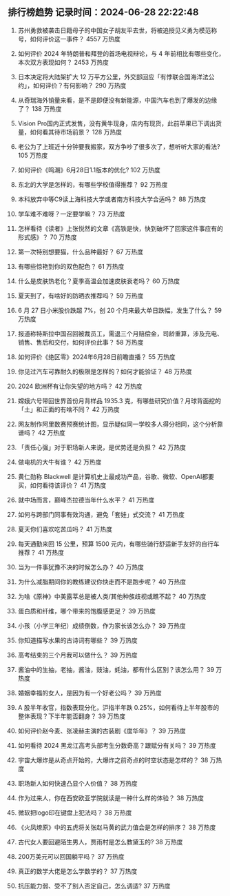 
## 排行榜趋势 记录时间：2024-06-28 22:22:48
  
  1. 苏州勇救被袭击日籍母子的中国女子胡友平去世，将被追授见义勇为模范称号，如何评价这一事件？ 4557 万热度
    
  2. 如何评价 2024 年特朗普和拜登的首场电视辩论，与 4 年前相比有哪些变化，本次双方表现如何？ 2453 万热度
    
  3. 日本决定将大陆架扩大 12 万平方公里，外交部回应「有悖联合国海洋法公约」，如何评价？有何影响？ 290 万热度
    
  4. 从奇瑞海外销量来看，是不是即便没有新能源，中国汽车也到了爆发的边缘了？ 138 万热度
    
  5. Vision Pro国内正式发售，没有黄牛现身，店内有现货，此前苹果已下调出货量，如何看其待市场前景？ 128 万热度
    
  6. 老公为了上班近十分钟要我搬家，双方争吵了很多次了，想听听大家的看法? 105 万热度
    
  7. 如何评价《鸣潮》6月28日1.1版本的优化? 102 万热度
    
  8. 东北的大学是怎样的，有哪些学校值得推荐？ 92 万热度
    
  9. 本科放弃中等C9读上海科技大学或者南方科技大学合适吗？ 88 万热度
    
  10. 学车难不难呀？一定要学嘛？ 73 万热度
    
  11. 怎样看待《读者》上张悦然的文章《高铁是快，快到破坏了回家这件事应有的形式感》？ 70 万热度
    
  12. 第一次特别想要猫，什么品种最好？ 67 万热度
    
  13. 有哪些惊艳到你的双色配色？ 61 万热度
    
  14. 什么是皮肤热老化？夏季高温会加速皮肤衰老吗？ 60 万热度
    
  15. 夏天到了，有啥好的防晒衣推荐吗？ 59 万热度
    
  16. 6 月 27 日小米股价跌超 7%，创 20 个月来最大单日跌幅，发生了什么？ 59 万热度
    
  17. 报道称特斯拉中国召回被裁员工，需退三个月赔偿金，司龄重算，涉及充电、销售、售后和交付，如何评价此事？ 58 万热度
    
  18. 如何评价《绝区零》2024年6月28日前瞻直播？ 55 万热度
    
  19. 你见过汽车可靠耐久的极限是怎样的？如何才能验证？ 48 万热度
    
  20. 2024 欧洲杯有让你失望的地方吗？ 42 万热度
    
  21. 嫦娥六号带回世界首份月背样品 1935.3 克，有哪些研究价值？月球背面挖的「土」和正面的有啥不同？ 42 万热度
    
  22. 网友制作阿里数赛预赛统计图，显示疑似同一学校多人得分相同，这个分析靠谱吗？ 42 万热度
    
  23. 「责任心强」对于职场新人来说，是优势还是负担？ 42 万热度
    
  24. 做电机的大牛有谁？ 42 万热度
    
  25. 黄仁勋称 Blackwell 是计算机史上最成功产品，谷歌、微软、OpenAI都要买，如何看待该评价？ 41 万热度
    
  26. 就中场而言，巅峰杰拉德当年什么水平？ 41 万热度
    
  27. 如何与跨部门同事有效沟通，避免「套娃」式交流？ 41 万热度
    
  28. 夏天你们喜欢吃苦瓜吗？ 41 万热度
    
  29. 每天通勤来回 15 公里，预算 1500 元内，有哪些骑行舒适新手友好的自行车推荐？ 41 万热度
    
  30. 当为一件事犹豫不决的时候怎么办？ 40 万热度
    
  31. 为什么减脂期间你的教练建议你快走而不是跑步呢？ 40 万热度
    
  32. 为啥《原神》中美露莘总是被人类/其他种族歧视或瞧不起？ 40 万热度
    
  33. 蛋白质和纤维，哪个带来的饱腹感更足？ 39 万热度
    
  34. 小孩（小学三年纪）成绩倒数，作为家长该怎么办？ 39 万热度
    
  35. 你知道描写水果的古诗词有哪些？ 39 万热度
    
  36. 高考结束的三个月我可以做什么？ 39 万热度
    
  37. 酱油中的生抽，老抽，酱油，豉油，蚝油，都有什么区别？该怎么用？ 39 万热度
    
  38. 婚姻幸福的女人，是因为有一个好老公吗？ 39 万热度
    
  39. A 股半年收官，指数表现分化，沪指半年跌 0.25%，如何看待上半年股市的整体表现？下半年能否翻身？ 39 万热度
    
  40. 如何评价赵今麦、张凌赫主演的古装剧《度华年》？ 39 万热度
    
  41. 如何看待 2024 黑龙江高考头部考生分数奇高？跟赋分有关吗？ 39 万热度
    
  42. 宇宙大爆炸是从奇点开始的，大爆炸之前奇点的时空状态是怎样的？ 38 万热度
    
  43. 职场新人如何快速凸显个人价值？ 38 万热度
    
  44. 作为过来人，你在西安欧亚学院就读是一种什么样的体验？ 38 万热度
    
  45. 微软把logo印在键盘上犯法吗？ 38 万热度
    
  46. 《火凤燎原》中的五虎将关张赵马黄的武力值会是怎样的排序？ 38 万热度
    
  47. 古代女人要回避陌生男人，贾雨村是怎么教黛玉的? 38 万热度
    
  48. 200万美元可以回国躺平吗？ 37 万热度
    
  49. 真正的数学大佬是怎么学数学的？ 37 万热度
    
  50. 抗压能力弱、受不了别人否定自己，怎么调适? 37 万热度
    